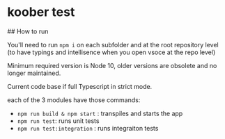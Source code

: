# koober test

## How to run

You'll need to run `npm i` on each subfolder and at the root repository level (to have typings and intellisence when you open vsoce at the repo level)

Minimum required version is Node 10, older versions are obsolete and no longer maintained.

Current code base if full Typescript in strict mode.

each of the 3 modules have those commands:

-   `npm run build & npm start` : transpiles and starts the app
-   `npm run test`: runs unit tests
-   `npm run test:integration` : runs integraiton tests
